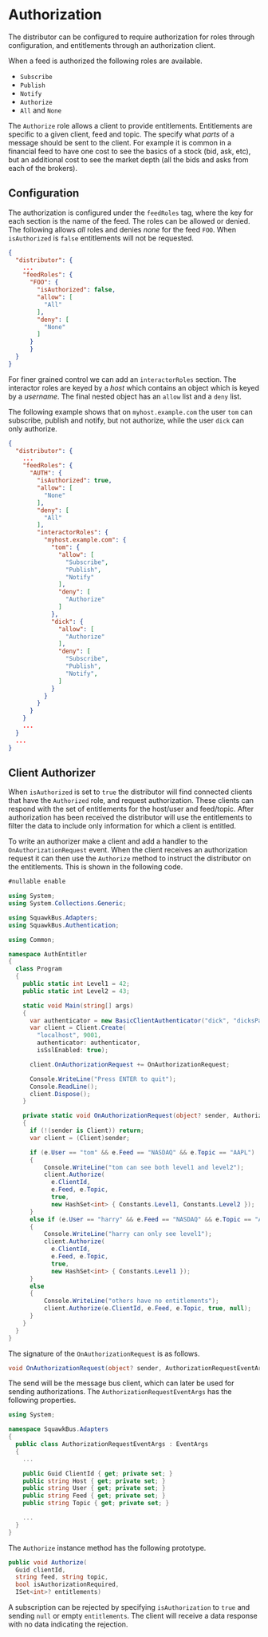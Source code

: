 # Authorization

The distributor can be configured to require authorization for roles through
configuration, and entitlements through an authorization client.

When a feed is authorized the following roles are available.

* `Subscribe`
* `Publish`
* `Notify`
* `Authorize`
* `All` and `None`

The `Authorize` role allows a client to provide entitlements. Entitlements are
specific to a given client, feed and topic. The specify what *parts* of a
message should be sent to the client. For example it is common in a
financial feed to have one cost to see the basics of a stock (bid, ask, etc),
but an additional cost to see the market depth (all the bids and asks from each
of the brokers).

## Configuration

The authorization is configured under the `feedRoles` tag, where the
key for each section is the name of the feed. The roles can be allowed or
denied. The following allows *all* roles and denies *none* for the feed `FOO`.
When `isAuthorized` is `false` entitlements will not be requested.

```json
{
  "distributor": {
    ...
    "feedRoles": {
      "FOO": {
        "isAuthorized": false,
        "allow": [
          "All"
        ],
        "deny": [
          "None"
        ]
      }
      }
  }
}
```

For finer grained control we can add an `interactorRoles` section. The interactor
roles are keyed by a *host* which contains an object which is keyed by a *username*.
The final nested object has an `allow` list and a `deny` list.

The following example shows that on `myhost.example.com` the user `tom` can
subscribe, publish and notify, but not authorize, while the user `dick` can
only authorize.

```json
{
  "distributor": {
    ...
    "feedRoles": {
      "AUTH": {
        "isAuthorized": true,
        "allow": [
          "None"
        ],
        "deny": [
          "All"
        ],
        "interactorRoles": {
          "myhost.example.com": {
            "tom": {
              "allow": [
                "Subscribe",
                "Publish",
                "Notify"
              ],
              "deny": [
                "Authorize"
              ]
            },
            "dick": {
              "allow": [
                "Authorize"
              ],
              "deny": [
                "Subscribe",
                "Publish",
                "Notify",
              ]
            }
          }
        }
      }
    }
    ...
  }
  ...
}
```

## Client Authorizer

When `isAuthorized` is set to `true` the distributor will find connected clients
that have the `Authorized` role, and request authorization. These clients can
respond with the set of entitlements for the host/user and feed/topic. After
authorization has been received the distributor will use the entitlements to
filter the data to include only information for which a client is entitled.

To write an authorizer make a client and add a handler to the
`OnAuthorizationRequest` event. When the client receives an authorization
request it can then use the `Authorize` method to instruct the distributor on
the entitlements. This is shown in the following code.

```cs
#nullable enable

using System;
using System.Collections.Generic;

using SquawkBus.Adapters;
using SquawkBus.Authentication;

using Common;

namespace AuthEntitler
{
  class Program
  {
    public static int Level1 = 42;
    public static int Level2 = 43;

    static void Main(string[] args)
    {
      var authenticator = new BasicClientAuthenticator("dick", "dicksPassword");
      var client = Client.Create(
        "localhost", 9001,
        authenticator: authenticator,
        isSslEnabled: true);

      client.OnAuthorizationRequest += OnAuthorizationRequest;

      Console.WriteLine("Press ENTER to quit");
      Console.ReadLine();
      client.Dispose();
    }

    private static void OnAuthorizationRequest(object? sender, AuthorizationRequestEventArgs e)
    {
      if (!(sender is Client)) return;
      var client = (Client)sender;

      if (e.User == "tom" && e.Feed == "NASDAQ" && e.Topic == "AAPL")
      {
          Console.WriteLine("tom can see both level1 and level2");
          client.Authorize(
            e.ClientId,
            e.Feed, e.Topic,
            true,
            new HashSet<int> { Constants.Level1, Constants.Level2 });
      }
      else if (e.User == "harry" && e.Feed == "NASDAQ" && e.Topic == "AAPL")
      {
          Console.WriteLine("harry can only see level1");
          client.Authorize(
            e.ClientId,
            e.Feed, e.Topic,
            true,
            new HashSet<int> { Constants.Level1 });
      }
      else
      {
          Console.WriteLine("others have no entitlements");
          client.Authorize(e.ClientId, e.Feed, e.Topic, true, null);
      }
    }
  }
}
```

The signature of the `OnAuthorizationRequest` is as follows.

```cs
void OnAuthorizationRequest(object? sender, AuthorizationRequestEventArgs e)
```

The send will be the message bus client, which can later be used for sending
authorizations. The `AuthorizationRequestEventArgs` has the following properties.

```cs
using System;

namespace SquawkBus.Adapters
{
  public class AuthorizationRequestEventArgs : EventArgs
  {
    ...

    public Guid ClientId { get; private set; }
    public string Host { get; private set; }
    public string User { get; private set; }
    public string Feed { get; private set; }
    public string Topic { get; private set; }

    ...
  }
}

```

The `Authorize` instance method has the following prototype.

```cs
public void Authorize(
  Guid clientId,
  string feed, string topic,
  bool isAuthorizationRequired,
  ISet<int>? entitlements)
```

A subscription can be rejected by specifying `isAuthorization` to `true` and
sending `null` or empty `entitlements`. The client will receive a data response
with no data indicating the rejection.
